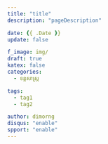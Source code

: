 ```yaml
---
title: "title"
description: "pageDescription"

date: {{ .Date }}
update: false

f_image: img/
draft: true
katex: false
categories:
  - ទន្តសាស្ត្រ

tags:
  - tag1
  - tag2

author: dimorng
disqus: "enable"
spport: "enable"
---
```

